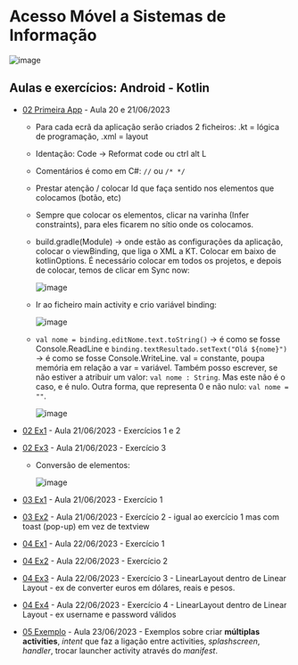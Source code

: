 # Acesso Móvel a Sistemas de Informação

![image](https://github.com/RitAmaral/SWAndroid/assets/132366922/bf37c094-0400-4b53-bdd5-b99464870347)


## Aulas e exercícios: Android - Kotlin

- [02 Primeira App](02_PrimeiraAPP_Rita) - Aula 20 e 21/06/2023
    - Para cada ecrã da aplicação serão criados 2 ficheiros: .kt = lógica de programação, .xml = layout
    - Identação: Code -> Reformat code ou ctrl alt L
    - Comentários é como em C#: `//` ou `/* */`
    - Prestar atenção / colocar Id que faça sentido nos elementos que colocamos (botão, etc)
    - Sempre que colocar os elementos, clicar na varinha (Infer constraints), para eles ficarem no sítio onde os colocamos.
    - build.gradle(Module) -> onde estão as configurações da aplicação, colocar o viewBinding, que liga o XML a KT. Colocar em baixo de kotlinOptions. É necessário colocar em todos os projetos, e depois de colocar, temos de clicar em Sync now:
      
      ![image](https://github.com/RitAmaral/SWAndroid/assets/132366922/9835a887-07a1-4eb5-ab3c-193f88497f32)

    - Ir ao ficheiro main activity e crio variável binding:
      
      ![image](https://github.com/RitAmaral/SWAndroid/assets/132366922/820a9c1d-be8d-44f0-9782-832fc2e7401a)

    - `val nome = binding.editNome.text.toString()` -> é como se fosse Console.ReadLine e `binding.textResultado.setText("Olá ${nome}")` -> é como se fosse Console.WriteLine. val = constante, poupa memória em relação a var = variável. Também posso escrever, se não estiver a atribuir um valor: `val nome : String`. Mas este não é o caso, e é nulo. Outra forma, que representa 0 e não nulo: `val nome = ""`.
      
      ![image](https://github.com/RitAmaral/SWAndroid/assets/132366922/c59708ce-3e4c-4737-a2d8-a9dd9f7092ad)
      
- [02 Ex1](02_Ex1) - Aula 21/06/2023 - Exercícios 1 e 2
- [02 Ex3](02_Ex3) - Aula 21/06/2023 - Exercício 3
    - Conversão de elementos:
     
      ![image](https://github.com/RitAmaral/SWAndroid/assets/132366922/d91de8cf-095d-4a2d-925f-51e49b244b55)

- [03 Ex1](03_Ex1) - Aula 21/06/2023 - Exercício 1
- [03 Ex2](03_Ex2) - Aula 21/06/2023 - Exercício 2 - igual ao exercício 1 mas com toast (pop-up) em vez de textview
- [04 Ex1](04_Ex1) - Aula 22/06/2023 - Exercício 1
- [04 Ex2](04_Ex2) - Aula 22/06/2023 - Exercício 2
- [04 Ex3](04_Ex3) - Aula 22/06/2023 - Exercício 3 - LinearLayout dentro de Linear Layout - ex de converter euros em dólares, reais e pesos.
- [04 Ex4](04_Ex4) - Aula 22/06/2023 - Exercício 4 - LinearLayout dentro de Linear Layout - ex username e password válidos
- [05 Exemplo](05_Exemplo) - Aula 23/06/2023 - Exemplos sobre criar **múltiplas activities**, *intent* que faz a ligação entre activities, *splashscreen*, *handler*, trocar launcher activity através do *manifest*.
    
